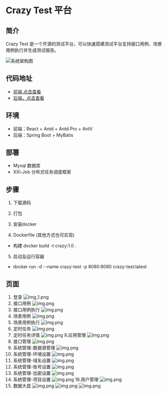 # Crazy Test 平台

## 简介

Crazy Test 是一个开源的测试平台，可以快速搭建测试平台支持接口用例、场景用例执行并生成测试报告。

![系统架构图](src/photo/架构图.png)

## 代码地址

* [前端,点击查看](https://github.com/crazy0261/crazy-test-ui.git)
* [后端，点击查看](https://github.com/crazy0261/crazy-test.git)

## 环境

- 前端：React + Antd + Antd Pro + AntV
- 后端：Spring Boot + MyBatis

## 部署

- Mysql 数据库
- XXl-Job 分布式任务调度框架

## 步骤

1. 下载源码

2. 打包

3. 安装docker

4. Dockerfile (其他方式也可实现)

- 构建 docker build -t crazy:1.0 .

5. 启动及运行容器

- docker run -d --name crazy-test -p 8080:8080 crazy-test:latest

## 页面

1. 登录
   ![img_1.png](src/photo/登录.png)
2. 接口用例
   ![img.png](src/photo/首页.png)
3. 接口用例执行
   ![img.png](src/photo/接口用例执行.png)
4. 场景用例
   ![img.png](src/photo/场景用例.png)
5. 场景用例执行
   ![img.png](src/photo/场景用例执行.png)
6. 定时任务
   ![img.png](src/photo/定时任务.png)
7. 定时任务详情
   ![img.png](src/photo/定时任务详情.png)
   8.应用管理
   ![img.png](src/photo/应用管理.png)
9. 接口管理
   ![img.png](src/photo/接口管理.png)
10. 系统管理-数据源管理
    ![img.png](src/photo/数据源.png)
11. 系统管理-环境设置
    ![img.png](src/photo/环境设置.png)
12. 系统管理-域名设置
    ![img.png](src/photo/域名设置.png)
13. 系统管理-账号设置
    ![img.png](src/photo/测试账号设置.png)
14. 系统管理-加密设置
    ![img.png](src/photo/加密设置.png)
15. 系统管理-项目设置
    ![img.png](src/photo/项目设置.png)
    16.用户管理
    ![img.png](src/photo/账号设置.png)
17. 数据大盘
    ![img.png](src/photo/数据大盘1.png)
    ![img.png](src/photo/数据大盘2.png)
    ![img.png](src/photo/数据大盘3.png)
